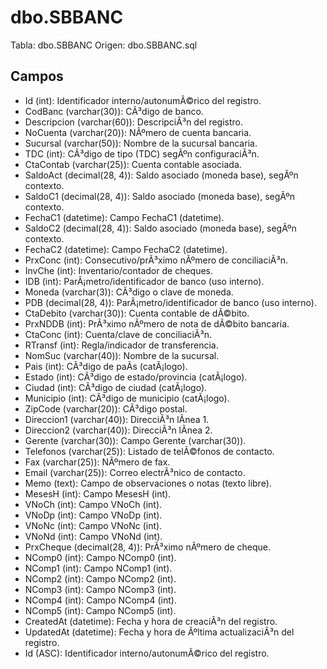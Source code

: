 ﻿# dbo.SBBANC

Tabla: dbo.SBBANC
Origen: dbo.SBBANC.sql

## Campos

- Id (int): Identificador interno/autonumÃ©rico del registro.
- CodBanc (varchar(30)): CÃ³digo de banco.
- Descripcion (varchar(60)): DescripciÃ³n del registro.
- NoCuenta (varchar(20)): NÃºmero de cuenta bancaria.
- Sucursal (varchar(50)): Nombre de la sucursal bancaria.
- TDC (int): CÃ³digo de tipo (TDC) segÃºn configuraciÃ³n.
- CtaContab (varchar(25)): Cuenta contable asociada.
- SaldoAct (decimal(28, 4)): Saldo asociado (moneda base), segÃºn contexto.
- SaldoC1 (decimal(28, 4)): Saldo asociado (moneda base), segÃºn contexto.
- FechaC1 (datetime): Campo FechaC1 (datetime).
- SaldoC2 (decimal(28, 4)): Saldo asociado (moneda base), segÃºn contexto.
- FechaC2 (datetime): Campo FechaC2 (datetime).
- PrxConc (int): Consecutivo/prÃ³ximo nÃºmero de conciliaciÃ³n.
- InvChe (int): Inventario/contador de cheques.
- IDB (int): ParÃ¡metro/identificador de banco (uso interno).
- Moneda (varchar(3)): CÃ³digo o clave de moneda.
- PDB (decimal(28, 4)): ParÃ¡metro/identificador de banco (uso interno).
- CtaDebito (varchar(30)): Cuenta contable de dÃ©bito.
- PrxNDDB (int): PrÃ³ximo nÃºmero de nota de dÃ©bito bancaria.
- CtaConc (int): Cuenta/clave de conciliaciÃ³n.
- RTransf (int): Regla/indicador de transferencia.
- NomSuc (varchar(40)): Nombre de la sucursal.
- Pais (int): CÃ³digo de paÃ­s (catÃ¡logo).
- Estado (int): CÃ³digo de estado/provincia (catÃ¡logo).
- Ciudad (int): CÃ³digo de ciudad (catÃ¡logo).
- Municipio (int): CÃ³digo de municipio (catÃ¡logo).
- ZipCode (varchar(20)): CÃ³digo postal.
- Direccion1 (varchar(40)): DirecciÃ³n lÃ­nea 1.
- Direccion2 (varchar(40)): DirecciÃ³n lÃ­nea 2.
- Gerente (varchar(30)): Campo Gerente (varchar(30)).
- Telefonos (varchar(25)): Listado de telÃ©fonos de contacto.
- Fax (varchar(25)): NÃºmero de fax.
- Email (varchar(25)): Correo electrÃ³nico de contacto.
- Memo (text): Campo de observaciones o notas (texto libre).
- MesesH (int): Campo MesesH (int).
- VNoCh (int): Campo VNoCh (int).
- VNoDp (int): Campo VNoDp (int).
- VNoNc (int): Campo VNoNc (int).
- VNoNd (int): Campo VNoNd (int).
- PrxCheque (decimal(28, 4)): PrÃ³ximo nÃºmero de cheque.
- NComp0 (int): Campo NComp0 (int).
- NComp1 (int): Campo NComp1 (int).
- NComp2 (int): Campo NComp2 (int).
- NComp3 (int): Campo NComp3 (int).
- NComp4 (int): Campo NComp4 (int).
- NComp5 (int): Campo NComp5 (int).
- CreatedAt (datetime): Fecha y hora de creaciÃ³n del registro.
- UpdatedAt (datetime): Fecha y hora de Ãºltima actualizaciÃ³n del registro.
- Id (ASC): Identificador interno/autonumÃ©rico del registro.


